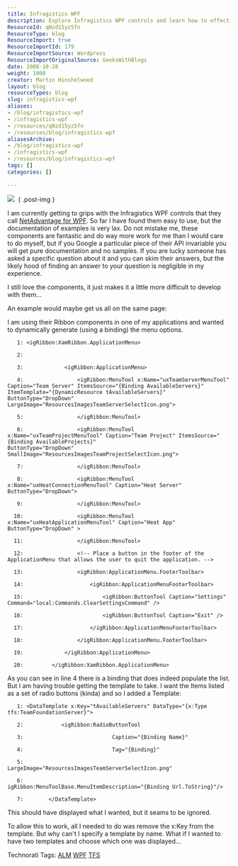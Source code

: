 ```yaml
---
title: Infragistics WPF
description: Explore Infragistics WPF controls and learn how to effectively use their Ribbon components. Overcome documentation challenges with practical coding examples!
ResourceId: qNzd15yz5fn
ResourceType: blog
ResourceImport: true
ResourceImportId: 179
ResourceImportSource: Wordpress
ResourceImportOriginalSource: GeeksWithBlogs
date: 2008-10-28
weight: 1000
creator: Martin Hinshelwood
layout: blog
resourceTypes: blog
slug: infragistics-wpf
aliases:
- /blog/infragistics-wpf
- /infragistics-wpf
- /resources/qNzd15yz5fn
- /resources/blog/infragistics-wpf
aliasesArchive:
- /blog/infragistics-wpf
- /infragistics-wpf
- /resources/blog/infragistics-wpf
tags: []
categories: []

---
```

![](images/logo-1-1.gif) 
{ .post-img }

I am currently getting to grips with the Infragistics WPF controls that they call [NetAdvantage for WPF](http://www.infragistics.com/dotnet/netadvantage/wpf.aspx). So far I have found them easy to use, but the documentation of examples is very lax. Do not mistake me, these components are fantastic and do way more work for me than I would care to do myself, but if you Google a particular piece of their API invariable you will get pure documentation and no samples. If you are lucky someone has asked a specific question about it and you can skim their answers, but the likely hood of finding an answer to your question is negligible in my experience.

I still love the components, it just makes it a little more difficult to develop with them…

An example would maybe get us all on the same page:

I am using their Ribbon components in one of my applications and wanted to dynamically generate (using a binding) the menu options.

```
   1: <igRibbon:XamRibbon.ApplicationMenu>
```

```
   2: 
```

```
   3:             <igRibbon:ApplicationMenu>
```

```
   4:                 <igRibbon:MenuTool x:Name="uxTeamServerMenuTool" Caption="Team Server" ItemsSource="{Binding AvailableServers}"                                           ItemTemplate="{DynamicResource tAvailableServers}" ButtonType="DropDown"                                           LargeImage="ResourcesImagesTeamServerSelectIcon.png">
```

```
   5:                 </igRibbon:MenuTool>
```

```
   6:                 <igRibbon:MenuTool x:Name="uxTeamProjectMenuTool" Caption="Team Project" ItemsSource="{Binding AvailableProjects}"                                             ButtonType="DropDown" SmallImage="ResourcesImagesTeamProjectSelectIcon.png">
```

```
   7:                 </igRibbon:MenuTool>
```

```
   8:                 <igRibbon:MenuTool x:Name="uxHeatConnectionMenuTool" Caption="Heat Server" ButtonType="DropDown">
```

```
   9:                 </igRibbon:MenuTool>
```

```
  10:                 <igRibbon:MenuTool x:Name="uxHeatApplicationMenuTool" Caption="Heat App" ButtonType="DropDown" >
```

```
  11:                 </igRibbon:MenuTool>
```

```
  12:                 <!-- Place a button in the footer of the ApplicationMenu that allows the user to quit the application. -->
```

```
  13:                 <igRibbon:ApplicationMenu.FooterToolbar>
```

```
  14:                     <igRibbon:ApplicationMenuFooterToolbar>
```

```
  15:                         <igRibbon:ButtonTool Caption="Settings" Command="local:Commands.ClearSettingsCommand" />
```

```
  16:                         <igRibbon:ButtonTool Caption="Exit" />
```

```
  17:                     </igRibbon:ApplicationMenuFooterToolbar>
```

```
  18:                 </igRibbon:ApplicationMenu.FooterToolbar>
```

```
  19:             </igRibbon:ApplicationMenu>
```

```
  20:         </igRibbon:XamRibbon.ApplicationMenu>
```

As you can see in line 4 there is a binding that does indeed populate the list. But I am having trouble getting the template to take. I want the Items listed as a set of radio buttons (kinda) and so I added a Template:

```
   1: <DataTemplate x:Key="tAvailableServers" DataType="{x:Type tfs:TeamFoundationServer}">
```

```
   2:            <igRibbon:RadioButtonTool
```

```
   3:                            Caption="{Binding Name}"
```

```
   4:                            Tag="{Binding}"
```

```
   5:                            LargeImage="ResourcesImagesTeamServerSelectIcon.png"
```

```
   6:                            igRibbon:MenuToolBase.MenuItemDescription="{Binding Url.ToString}"/>
```

```
   7:        </DataTemplate>
```

This should have displayed what I wanted, but it seams to be ignored.

To allow this to work, all I needed to do was remove the x:Key from the template. But why can't I specify a template by name. What if I wanted to have two templates and choose which one was displayed…

Technorati Tags: [ALM](http://technorati.com/tags/ALM) [WPF](http://technorati.com/tags/WPF) [TFS](http://technorati.com/tags/TFS)

